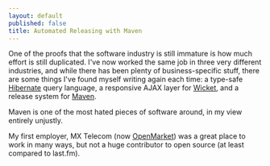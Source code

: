 ```yaml
---
layout: default
published: false
title: Automated Releasing with Maven
---
```


One of the proofs that the software industry is still immature is how much effort is still duplicated. I've now worked the same job in three very different industries, and while there has been plenty of business-specific stuff, there are some things I've found myself writing again each time: a type-safe [Hibernate](http://www.hibernate.org) query language, a responsive AJAX layer for [Wicket](http://wicket.apache.org), and a release system for [Maven](http://maven.apache.org).

Maven is one of the most hated pieces of software around, in my view entirely unjustly.

My first employer, MX Telecom (now [OpenMarket](http://www.openmarket.com)) was a great place to work in many ways, but not a huge contributor to open source (at least compared to last.fm). 